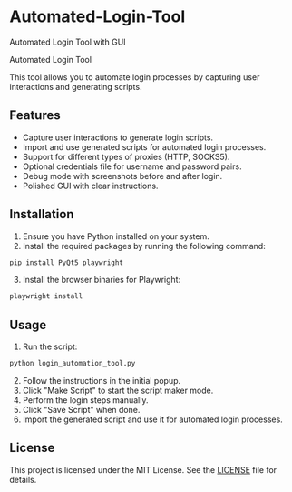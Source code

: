 # Automated-Login-Tool
Automated Login Tool with GUI



Automated Login Tool

This tool allows you to automate login processes by capturing user interactions and generating scripts.

## Features

- Capture user interactions to generate login scripts.
- Import and use generated scripts for automated login processes.
- Support for different types of proxies (HTTP, SOCKS5).
- Optional credentials file for username and password pairs.
- Debug mode with screenshots before and after login.
- Polished GUI with clear instructions.

## Installation

1. Ensure you have Python installed on your system.
2. Install the required packages by running the following command:

```bash
pip install PyQt5 playwright
```

3. Install the browser binaries for Playwright:

```bash
playwright install
```

## Usage

1. Run the script:

```bash
python login_automation_tool.py
```

2. Follow the instructions in the initial popup.
3. Click "Make Script" to start the script maker mode.
4. Perform the login steps manually.
5. Click "Save Script" when done.
6. Import the generated script and use it for automated login processes.

## License

This project is licensed under the MIT License. See the [LICENSE](LICENSE) file for details.
